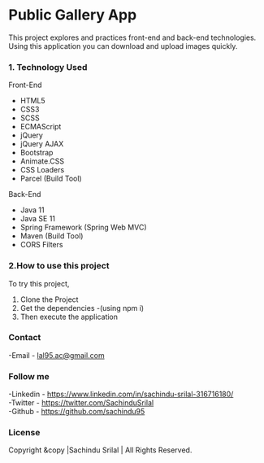 # Public Gallery App
This project explores and practices front-end and back-end technologies. Using this application you can download and upload images quickly.

### 1. Technology Used

Front-End
- HTML5
- CSS3
- SCSS
- ECMAScript
- jQuery
- jQuery AJAX
- Bootstrap
- Animate.CSS
- CSS Loaders
- Parcel (Build Tool)

Back-End
- Java 11
- Java SE 11
- Spring Framework (Spring Web MVC)
- Maven (Build Tool)
- CORS Filters

### 2.How to use this project
  
  To try this project,
  1. Clone the Project 
  2. Get the dependencies
    -(using npm i)
  3. Then execute the application  
  
### Contact
  -Email - lal95.ac@gmail.com

### Follow me 
  -Linkedin - https://www.linkedin.com/in/sachindu-srilal-316716180/                                                                                                         
  -Twitter - https://twitter.com/SachinduSrilal                                                                                                                              
  -Github - https://github.com/sachindu95
  
### License
Copyright &copy |Sachindu Srilal | All Rights Reserved.
